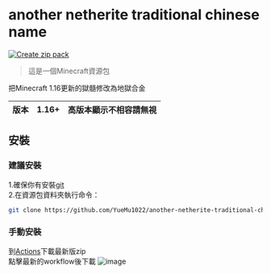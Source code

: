 # another netherite traditional chinese name

[![Create zip pack](https://github.com/YueMu1022/another-netherite-traditional-chinese-name/actions/workflows/createzip.yml/badge.svg)](https://github.com/YueMu1022/another-netherite-traditional-chinese-name/actions/workflows/createzip.yml)

> 這是一個Minecraft資源包

把Minecraft 1.16更新的獄髓修改為地獄合金

| 版本 | 1.16+ | 高版本顯示不相容請無視 |
| --- | --- | --- |

## 安裝

### 建議安裝
1.確保你有安裝[git](https://git-scm.com/)  
2.在資源包資料夾執行命令：
```bash
git clone https://github.com/YueMu1022/another-netherite-traditional-chinese-name
```

### 手動安裝
到[Actions](https://github.com/YueMu1022/another-netherite-traditional-chinese-name/actions/workflows/createzip.yml)下載最新版zip  
點擊最新的workflow後下載
![image](https://user-images.githubusercontent.com/96234201/182066653-633c3d07-a720-46d6-bdb3-4f4f8f4e302c.png)
